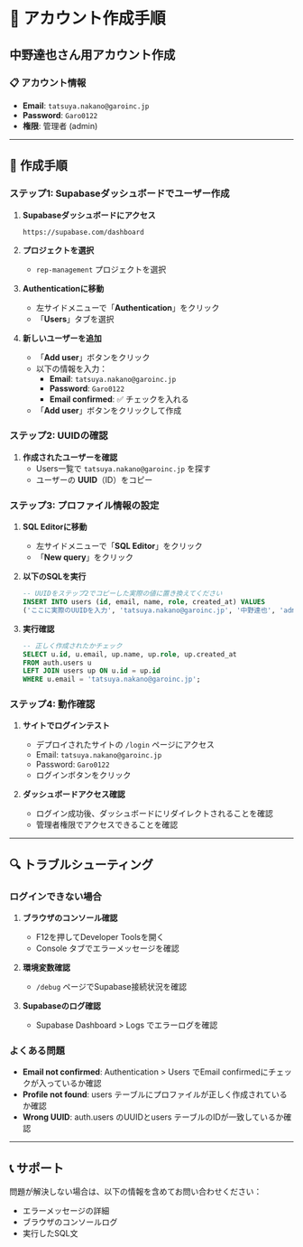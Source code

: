 # 🔑 アカウント作成手順

## 中野達也さん用アカウント作成

### 📋 アカウント情報
- **Email**: `tatsuya.nakano@garoinc.jp`
- **Password**: `Garo0122`
- **権限**: 管理者 (admin)

---

## 🚀 作成手順

### ステップ1: Supabaseダッシュボードでユーザー作成

1. **Supabaseダッシュボードにアクセス**
   ```
   https://supabase.com/dashboard
   ```

2. **プロジェクトを選択**
   - `rep-management` プロジェクトを選択

3. **Authenticationに移動**
   - 左サイドメニューで「**Authentication**」をクリック
   - 「**Users**」タブを選択

4. **新しいユーザーを追加**
   - 「**Add user**」ボタンをクリック
   - 以下の情報を入力：
     - **Email**: `tatsuya.nakano@garoinc.jp`
     - **Password**: `Garo0122`
     - **Email confirmed**: ✅ チェックを入れる
   - 「**Add user**」ボタンをクリックして作成

### ステップ2: UUIDの確認

1. **作成されたユーザーを確認**
   - Users一覧で `tatsuya.nakano@garoinc.jp` を探す
   - ユーザーの **UUID**（ID）をコピー

### ステップ3: プロファイル情報の設定

1. **SQL Editorに移動**
   - 左サイドメニューで「**SQL Editor**」をクリック
   - 「**New query**」をクリック

2. **以下のSQLを実行**
   ```sql
   -- UUIDをステップ2でコピーした実際の値に置き換えてください
   INSERT INTO users (id, email, name, role, created_at) VALUES
   ('ここに実際のUUIDを入力', 'tatsuya.nakano@garoinc.jp', '中野達也', 'admin', now());
   ```

3. **実行確認**
   ```sql
   -- 正しく作成されたかチェック
   SELECT u.id, u.email, up.name, up.role, up.created_at 
   FROM auth.users u 
   LEFT JOIN users up ON u.id = up.id 
   WHERE u.email = 'tatsuya.nakano@garoinc.jp';
   ```

### ステップ4: 動作確認

1. **サイトでログインテスト**
   - デプロイされたサイトの `/login` ページにアクセス
   - Email: `tatsuya.nakano@garoinc.jp`
   - Password: `Garo0122`
   - ログインボタンをクリック

2. **ダッシュボードアクセス確認**
   - ログイン成功後、ダッシュボードにリダイレクトされることを確認
   - 管理者権限でアクセスできることを確認

---

## 🔍 トラブルシューティング

### ログインできない場合

1. **ブラウザのコンソール確認**
   - F12を押してDeveloper Toolsを開く
   - Console タブでエラーメッセージを確認

2. **環境変数確認**
   - `/debug` ページでSupabase接続状況を確認

3. **Supabaseのログ確認**
   - Supabase Dashboard > Logs でエラーログを確認

### よくある問題

- **Email not confirmed**: Authentication > Users でEmail confirmedにチェックが入っているか確認
- **Profile not found**: users テーブルにプロファイルが正しく作成されているか確認
- **Wrong UUID**: auth.users のUUIDとusers テーブルのIDが一致しているか確認

---

## 📞 サポート

問題が解決しない場合は、以下の情報を含めてお問い合わせください：
- エラーメッセージの詳細
- ブラウザのコンソールログ
- 実行したSQL文